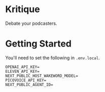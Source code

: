 # Kritique
Debate your podcasters.

# Getting Started
You'll need to set the following in `.env.local`.
```
OPENAI_API_KEY=
ELEVEN_API_KEY=
NEXT_PUBLIC_HOST_WAKEWORD_MODEL=
PICOVOICE_API_KEY=
NEXT_PUBLIC_AGENT_ID=
```